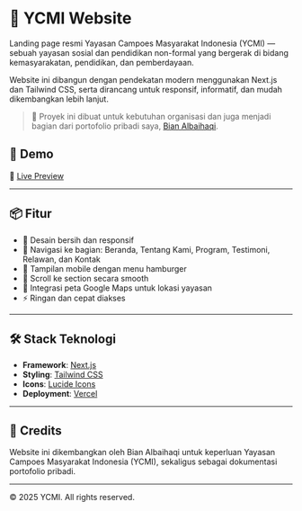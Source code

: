# 🌱 YCMI Website

Landing page resmi Yayasan Campoes Masyarakat Indonesia (YCMI) — sebuah yayasan sosial dan pendidikan non-formal yang bergerak di bidang kemasyarakatan, pendidikan, dan pemberdayaan.

Website ini dibangun dengan pendekatan modern menggunakan Next.js dan Tailwind CSS, serta dirancang untuk responsif, informatif, dan mudah dikembangkan lebih lanjut.

> 🎯 Proyek ini dibuat untuk kebutuhan organisasi dan juga menjadi bagian dari portofolio pribadi saya, [Bian Albaihaqi](https://github.com/albaihaqi354).

## 🚀 Demo

🔗 [Live Preview](https://yayasan-website-6qaf3awhl-albaihaqi354s-projects.vercel.app/)

---

## 📦 Fitur

- 🎨 Desain bersih dan responsif
- 📄 Navigasi ke bagian: Beranda, Tentang Kami, Program, Testimoni, Relawan, dan Kontak
- 📱 Tampilan mobile dengan menu hamburger
- 🧭 Scroll ke section secara smooth
- 📍 Integrasi peta Google Maps untuk lokasi yayasan
- ⚡ Ringan dan cepat diakses

---

## 🛠️ Stack Teknologi

- **Framework**: [Next.js](https://nextjs.org/)
- **Styling**: [Tailwind CSS](https://tailwindcss.com/)
- **Icons**: [Lucide Icons](https://lucide.dev/)
- **Deployment**: [Vercel](https://vercel.com/)

---

## 🙌 Credits

Website ini dikembangkan oleh Bian Albaihaqi untuk keperluan Yayasan Campoes Masyarakat Indonesia (YCMI), sekaligus sebagai dokumentasi portofolio pribadi.

---

© 2025 YCMI. All rights reserved.
